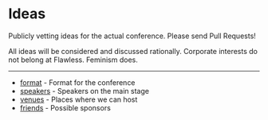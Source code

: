 # Ideas

Publicly vetting ideas for the actual conference. Please send Pull Requests!

All ideas will be considered and discussed rationally. Corporate interests do not belong at Flawless. Feminism does.

---

- [format](format.md) - Format for the conference
- [speakers](speakers.md) - Speakers on the main stage
- [venues](venues.md) - Places where we can host
- [friends](friends.md) - Possible sponsors
